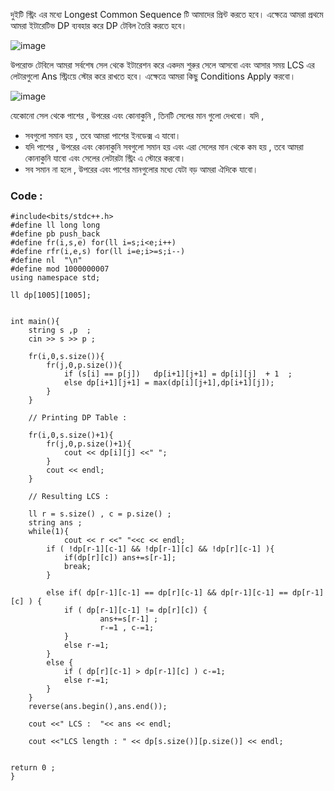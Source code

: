 দুইটি স্ট্রিং এর মধ্যে Longest Common Sequence টি আমাদের প্রিন্ট করতে হবে। এক্ষেত্রে আমরা প্রথমে আমরা ইটারেটিভ DP ব্যবহার করে DP টেবিল তৈরি করতে হবে। 

![image](https://user-images.githubusercontent.com/63524824/126563974-542de3cc-5211-4f5a-bd03-a0edfc5ba2ed.png)

উপরোক্ত টেবিলে আমরা সর্বশেষ সেল থেকে ইটারেশন করে একদম শুরুর সেলে আসবো এবং আসার সময় LCS এর লেটারগুলো Ans স্ট্রিংয়ে স্টোর করে রাখতে হবে। এক্ষেত্রে আমরা কিছু Conditions Apply করবো।

![image](https://user-images.githubusercontent.com/63524824/126563874-c7b3f563-946c-438a-b92b-f3de0cace41b.png)

যেকোনো সেল থেকে পাশের , উপরের এবং কোনাকুনি , তিনটি সেলের মান গুলো দেখবো। যদি , 
- সবগুলো সমান হয় , তবে আমরা পাশের ইনডেক্স এ যাবো। 
- যদি পাশের , উপরের এবং কোনাকুনি সবগুলো সমান হয় এবং এরা সেলের মান থেকে কম হয় , তবে আমরা কোনাকুনি যাবো এবং সেলের লেটারটা স্ট্রিং এ স্টোরে করবো। 
- সব সমান না হলে , উপরের এবং পাশের মানগুলোর মধ্যে যেটা বড় আমরা ঐদিকে যাবো।   

### Code : 

```
#include<bits/stdc++.h>
#define ll long long
#define pb push_back
#define fr(i,s,e) for(ll i=s;i<e;i++)
#define rfr(i,e,s) for(ll i=e;i>=s;i--)
#define nl  "\n"
#define mod 1000000007
using namespace std;

ll dp[1005][1005];


int main(){
    string s ,p  ;
    cin >> s >> p ;

    fr(i,0,s.size()){
        fr(j,0,p.size()){
            if (s[i] == p[j])   dp[i+1][j+1] = dp[i][j]  + 1  ;
            else dp[i+1][j+1] = max(dp[i][j+1],dp[i+1][j]);
        }
    }

    // Printing DP Table : 
    
    fr(i,0,s.size()+1){
        fr(j,0,p.size()+1){
            cout << dp[i][j] <<" ";
        }
        cout << endl;
    }

    // Resulting LCS : 
    
    ll r = s.size() , c = p.size() ;
    string ans ;
    while(1){
            cout << r <<" "<<c << endl;
        if ( !dp[r-1][c-1] && !dp[r-1][c] && !dp[r][c-1] ){
            if(dp[r][c]) ans+=s[r-1];
            break;
        }

        else if( dp[r-1][c-1] == dp[r][c-1] && dp[r-1][c-1] == dp[r-1][c] ) {
            if ( dp[r-1][c-1] != dp[r][c]) {
                    ans+=s[r-1] ;
                    r-=1 , c-=1;
            }
            else r-=1;
        }
        else {
            if ( dp[r][c-1] > dp[r-1][c] ) c-=1;
            else r-=1;
        }
    }
    reverse(ans.begin(),ans.end());
    
    cout <<" LCS :  "<< ans << endl;
    
    cout <<"LCS length : " << dp[s.size()][p.size()] << endl;


return 0 ;
}

```
